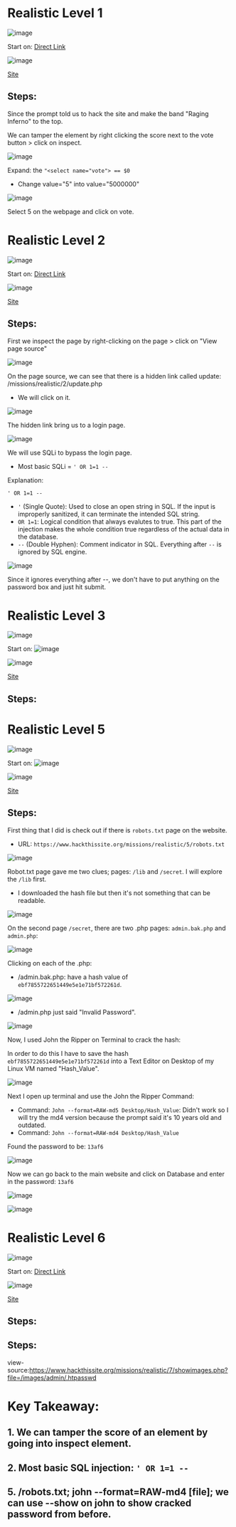 # Realistic Level 1

![image](https://github.com/user-attachments/assets/707e64a4-af3e-4623-85d7-5e31c42f213b)

Start on: [Direct Link](https://www.hackthissite.org/playlevel/1/)

![image](https://github.com/user-attachments/assets/b8a49a19-4ede-41b9-88ad-4218f167bf8d)

[Site](https://www.hackthissite.org/missions/realistic/1/)

## Steps:

Since the prompt told us to hack the site and make the band "Raging Inferno" to the top.

We can tamper the element by right clicking the score next to the vote button > click on inspect.

![image](https://github.com/user-attachments/assets/e8627a13-6a2e-474b-a3a5-8f919adad3f0)


Expand: the `"<select name="vote"> == $0`
- Change value="5" into value="5000000"

![image](https://github.com/user-attachments/assets/ccfb3bbf-0cb9-4fc5-9fd1-97e3a0b7fbe9)

Select 5 on the webpage and click on vote.

#

# Realistic Level 2

![image](https://github.com/user-attachments/assets/13dbe64a-1160-4fba-b185-6991bf8470bd)

Start on: [Direct Link](https://www.hackthissite.org/playlevel/2/)

![image](https://github.com/user-attachments/assets/62c7d5f7-26af-4cfc-9e7e-c837ddf0f457)

[Site](https://www.hackthissite.org/missions/realistic/2/)

## Steps:

First we inspect the page by right-clicking on the page > click on "View page source"

![image](https://github.com/user-attachments/assets/47aacc58-88b5-4363-8e41-963649fdeda9)

On the page source, we can see that there is a hidden link called update: /missions/realistic/2/update.php
- We will click on it.

![image](https://github.com/user-attachments/assets/c985ce2f-accc-4044-a264-9540877c8f92)

The hidden link bring us to a login page.

![image](https://github.com/user-attachments/assets/0b8dd7b1-e333-479c-aca5-74ce0c999c01)

We will use SQLi to bypass the login page.
- Most basic SQLi = `' OR 1=1 --`



Explanation:

`' OR 1=1 --`
- `'` (Single Quote): Used to close an open string in SQL. If the input is improperly sanitized, it can terminate the intended SQL string.
- `OR 1=1`: Logical condition that always evalutes to true. This part of the injection makes the whole condition  true regardless of the actual data in the database.
- `--` (Double Hyphen): Comment indicator in SQL. Everything after `--` is ignored by SQL engine.

![image](https://github.com/user-attachments/assets/0f5e4bb4-da20-413a-88a7-2d36944924f7)

Since it ignores everything after --, we don't have to put anything on the password box and just hit submit.

#

# Realistic Level 3

![image](https://github.com/user-attachments/assets/90735a53-1f7b-4b53-ad6d-c53f5f3ef1ef)

Start on: ![image](https://www.hackthissite.org/playlevel/3/)

![image](https://github.com/user-attachments/assets/162776be-99bc-48e8-b2aa-0cd2d7ad6f7b)

[Site](https://www.hackthissite.org/missions/realistic/3/)

## Steps:

#

# Realistic Level 5

![image](https://github.com/user-attachments/assets/2a0daef6-0e09-4c77-817e-9eaae18ede8c)

Start on: ![image](https://www.hackthissite.org/playlevel/5/)

![image](https://github.com/user-attachments/assets/c9e7c9bd-3b6c-4699-905a-7214c006bcf8)

[Site](https://www.hackthissite.org/missions/realistic/5/)

## Steps:

First thing that I did is check out if there is `robots.txt` page on the website.
- URL: `https://www.hackthissite.org/missions/realistic/5/robots.txt`

![image](https://github.com/user-attachments/assets/4d356ec8-9e3b-4447-83fa-3fbcc36caa74)

Robot.txt page gave me two clues; pages: `/lib` and `/secret`. I will explore the `/lib` first.
- I downloaded the hash file but then it's not something that can be readable.

![image](https://github.com/user-attachments/assets/4619ce7d-7f81-4861-abfc-fe1ced78849a)

On the second page `/secret`, there are two .php pages: `admin.bak.php` and `admin.php`:

![image](https://github.com/user-attachments/assets/304b0366-8ae5-4baa-b8f4-2d2fbf1376a2)

Clicking on each of the .php: 

- /admin.bak.php: have a hash value of `ebf7855722651449e5e1e71bf572261d`.

![image](https://github.com/user-attachments/assets/f08a9ef6-668f-42d3-b105-d40d528f262e)

- /admin.php just said "Invalid Password".

![image](https://github.com/user-attachments/assets/5401ab39-f637-44eb-8f27-664a3490e293)

Now, I used John the Ripper on Terminal to crack the hash:

In order to do this I have to save the hash `ebf7855722651449e5e1e71bf572261d` into a Text Editor on Desktop of my Linux VM named "Hash_Value".

![image](https://github.com/user-attachments/assets/14b1e1c0-8932-4a70-a179-359a3f629066)

Next I open up terminal and use the John the Ripper Command:
- Command: `John --format=RAW-md5 Desktop/Hash_Value`: Didn't work so I will try the md4 version because the prompt said it's 10 years old and outdated.
- Command: `John --format=RAW-md4 Desktop/Hash_Value`

Found the password to be: `13af6`

![image](https://github.com/user-attachments/assets/987151b7-56d1-444c-ac7a-1fd18a62a07c)

Now we can go back to the main website and click on Database and enter in the password: `13af6`

![image](https://github.com/user-attachments/assets/af16899e-fae4-4c22-aa23-ee16e9455507)

![image](https://github.com/user-attachments/assets/1ca73d77-387c-4e63-b71b-4117b17ded93)

#

# Realistic Level 6 

![image](https://github.com/user-attachments/assets/703c8c7a-a630-41c8-9096-9db2e99c6c96)

Start on: [Direct Link](https://www.hackthissite.org/playlevel/6/)

![image](![image](https://github.com/user-attachments/assets/584fd64b-bfa5-4fd0-a579-6d0a8e67592e))

[Site](https://www.hackthissite.org/missions/realistic/6/)

## Steps:


## Steps:

view-source:https://www.hackthissite.org/missions/realistic/7/showimages.php?file=/images/admin/.htpasswd



# Key Takeaway:

## 1. We can tamper the score of an element by going into inspect element.

## 2. Most basic SQL injection: `' OR 1=1 --`

## 5. /robots.txt; john --format=RAW-md4 [file]; we can use --show on john to show cracked password from before. 
